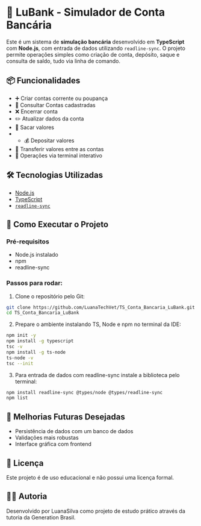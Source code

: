 # 🏦 LuBank - Simulador de Conta Bancária

Este é um sistema de **simulação bancária** desenvolvido em **TypeScript** com **Node.js**, com entrada de dados utilizando `readline-sync`. O projeto permite operações simples como criação de conta, depósito, saque e consulta de saldo, tudo via linha de comando.

## 📦 Funcionalidades

- ➕ Criar contas corrente ou poupança
- 📄 Consultar Contas cadastradas
- ❌ Encerrar conta
- ✏️ Atualizar dados da conta
- 💸 Sacar valores
- - 💰 Depositar valores
- 💱 Transferir valores entre as contas
- 🔁 Operações via terminal interativo

## 🛠️ Tecnologias Utilizadas

- [Node.js](https://nodejs.org/)
- [TypeScript](https://www.typescriptlang.org/)
- [`readline-sync`](https://www.npmjs.com/package/readline-sync)

## 🚀 Como Executar o Projeto

### Pré-requisitos

- Node.js instalado  
- npm  
- readline-sync  

### Passos para rodar:

1. Clone o repositório pelo Git:

```bash
git clone https://github.com/LuanaTechVet/TS_Conta_Bancaria_LuBank.git
cd TS_Conta_Bancaria_LuBank

````

2. Prepare o ambiente instalando TS, Node e npm no terminal da IDE:
```bash
npm init -y
npm install -g typescript
tsc -v
npm install -g ts-node
ts-node -v
tsc --init
```
3. Para entrada de dados com readline-sync instale a biblioteca pelo terminal:
```bash
npm install readline-sync @types/node @types/readline-sync
npm list
```
## 📌 Melhorias Futuras Desejadas
- Persistência de dados com um banco de dados
- Validações mais robustas
- Interface gráfica com frontend

## 📝 Licença
Este projeto é de uso educacional e não possui uma licença formal.

## 👩‍💻 Autoria
Desenvolvido por LuanaSilva como projeto de estudo prático através da tutoria da Generation Brasil.

